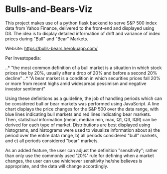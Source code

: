 # Bulls-and-Bears-Viz

This project makes use of a python flask backend to serve S&P 500 index data from Yahoo Finance, delivered to the front-end and displayed
using D3. The idea is to display detailed information of drift and variance of index prices during "Bull" and "Bear" Markets. 

Website: https://bulls-bears.herokuapp.com/

Per Investopedia:

..* "the most common definition of a bull market is a situation in which stock prices rise by 20%, usually after a drop of 20% and before a second 20% decline"
..* "A bear market is a condition in which securities prices fall 20% or more from recent highs amid widespread pessimism and negative investor sentiment"

Using these definitions as a guideline, the job of handling periods which can be considered bull or bear markets was performed using JavaScript. A line chart
displays the price changes for the S&P 500 over the data range, with blue lines indicating bull markets and red lines indicating bear markets. Then, statistical
information (mean, median min, max, Q1, Q3, IQR) can be derived for each type of market. Distributions are best displayed using histograms, and histograms were 
used to visualize information about a) the period over the entire data range, b) all periods considered "bull" markets, and c) all periods considered "bear" markets.

As an added feature, the user can adjust the definition "sensitivity"; rather than only use the commonly used '20%' rule for defining when a market changes, the user
can use whichever sensitivity he/she believes is appropriate, and the data will change accordingly.